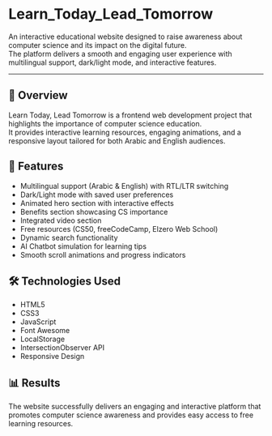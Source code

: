# Learn_Today_Lead_Tomorrow

An interactive educational website designed to raise awareness about computer science and its impact on the digital future.  
The platform delivers a smooth and engaging user experience with multilingual support, dark/light mode, and interactive features.

---

## 🚀 Overview
Learn Today, Lead Tomorrow is a frontend web development project that highlights the importance of computer science education.  
It provides interactive learning resources, engaging animations, and a responsive layout tailored for both Arabic and English audiences.

## 🔑 Features
- Multilingual support (Arabic & English) with RTL/LTR switching  
- Dark/Light mode with saved user preferences  
- Animated hero section with interactive effects  
- Benefits section showcasing CS importance  
- Integrated video section  
- Free resources (CS50, freeCodeCamp, Elzero Web School)  
- Dynamic search functionality  
- AI Chatbot simulation for learning tips  
- Smooth scroll animations and progress indicators  

## 🛠 Technologies Used
- HTML5  
- CSS3  
- JavaScript  
- Font Awesome  
- LocalStorage  
- IntersectionObserver API  
- Responsive Design  

## 📊 Results
The website successfully delivers an engaging and interactive platform that promotes computer science awareness and provides easy access to free learning resources.
